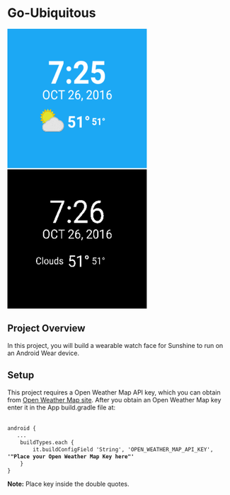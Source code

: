 # Go-Ubiquitous
<img src="./wear/src/main/res/drawable/interactive.png" width="315" height="315 5 &nbsp"/>
<img src="./wear/src/main/res/drawable/Ambient.png" width="315" height="315 &nbsp"/>

## Project Overview
In this project, you will build a wearable watch face for Sunshine to run on an Android Wear device.

## Setup
This project requires a Open Weather Map API key, which you can obtain from [Open Weather Map site](https://openweathermap.org/api). After you obtain an Open Weather Map key enter it in the App build.gradle file at:
<pre><code>
android {
   ...
    buildTypes.each {
        it.buildConfigField 'String', 'OPEN_WEATHER_MAP_API_KEY', <b>'"Place your Open Weather Map Key here"'</b>
    }
}
</code></pre>
<b>Note:</b> Place key inside the double quotes. 

